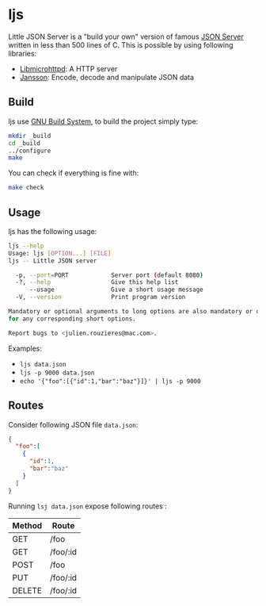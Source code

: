 ljs
===

Little JSON Server is a "build your own" version of famous [JSON Server][1]
written in less than 500 lines of C. This is possible by using following
libraries:

* [Libmicrohttpd][2]: A HTTP server
* [Jansson][3]: Encode, decode and manipulate JSON data

Build
-----

ljs use [GNU Build System][4], to build the project simply type:

```sh
mkdir _build
cd _build
../configure
make
```

You can check if everything is fine with:

```sh
make check
```

Usage
-----

ljs has the following usage:

```sh
ljs --help
Usage: ljs [OPTION...] [FILE]
ljs -- Little JSON server

  -p, --port=PORT            Server port (default 8080)
  -?, --help                 Give this help list
      --usage                Give a short usage message
  -V, --version              Print program version

Mandatory or optional arguments to long options are also mandatory or optional
for any corresponding short options.

Report bugs to <julien.rouzieres@mac.com>.
```

Examples:

* `ljs data.json`
* `ljs -p 9000 data.json`
* `echo '{"foo":[{"id":1,"bar":"baz"}]}' | ljs -p 9000`

Routes
------

Consider following JSON file `data.json`:

```json
{
  "foo":[
    {
      "id":1,
      "bar":"baz"
    }
  ]
}
```

Running `lsj data.json` expose following routes :

| Method | Route
| ------ | -----
| GET | /foo
| GET | /foo/:id
| POST | /foo
| PUT | /foo/:id
| DELETE | /foo/:id

[1]: https://github.com/typicode/json-server
[2]: https://www.gnu.org/software/libmicrohttpd
[3]: https://digip.org/jansson
[4]: https://www.gnu.org/software/automake/manual/html_node/GNU-Build-System.html

